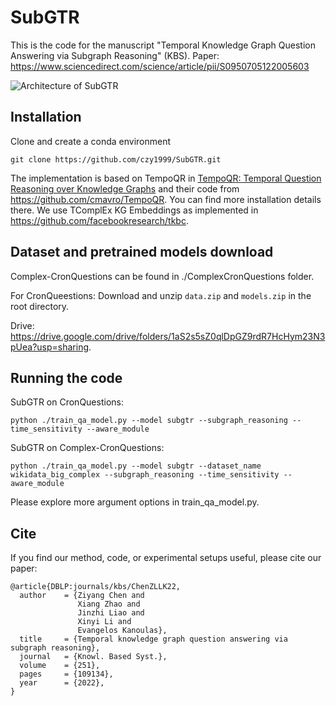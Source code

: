 # SubGTR
This is the code for the manuscript "Temporal Knowledge Graph Question Answering via Subgraph Reasoning" (KBS).
Paper: https://www.sciencedirect.com/science/article/pii/S0950705122005603


![Architecture of SubGTR](https://ars.els-cdn.com/content/image/1-s2.0-S0950705122005603-gr2.jpg)

## Installation

Clone and create a conda environment
``` 
git clone https://github.com/czy1999/SubGTR.git
```

The implementation is based on TempoQR in [TempoQR: Temporal Question Reasoning over Knowledge Graphs](https://arxiv.org/abs/2112.05785) and their code from https://github.com/cmavro/TempoQR. You can find more installation details there.
We use TComplEx KG Embeddings as implemented in https://github.com/facebookresearch/tkbc.


## Dataset and pretrained models download

Complex-CronQuestions can be found in ./ComplexCronQuestions folder.

For CronQueestions:
Download and unzip ``data.zip`` and ``models.zip`` in the root directory.

Drive: https://drive.google.com/drive/folders/1aS2s5sZ0qlDpGZ9rdR7HcHym23N3pUea?usp=sharing.

## Running the code


SubGTR on CronQuestions:
```
python ./train_qa_model.py --model subgtr --subgraph_reasoning --time_sensitivity --aware_module
 ```
SubGTR on Complex-CronQuestions:
```
python ./train_qa_model.py --model subgtr --dataset_name wikidata_big_complex --subgraph_reasoning --time_sensitivity --aware_module
 ```

Please explore more argument options in train_qa_model.py.

## Cite

If you find our method, code, or experimental setups useful, please cite our paper:
```
@article{DBLP:journals/kbs/ChenZLLK22,
  author    = {Ziyang Chen and
               Xiang Zhao and
               Jinzhi Liao and
               Xinyi Li and
               Evangelos Kanoulas},
  title     = {Temporal knowledge graph question answering via subgraph reasoning},
  journal   = {Knowl. Based Syst.},
  volume    = {251},
  pages     = {109134},
  year      = {2022},
}
```

